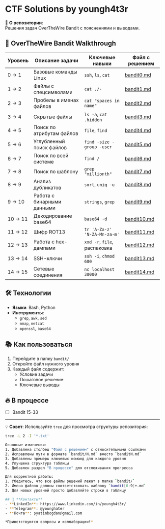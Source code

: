 # CTF Solutions by youngh4t3r

🔐 **О репозитории**:  
Решения задач OverTheWire Bandit с пояснениями и выводами.  

## 🎯 OverTheWire Bandit Walkthrough

| Уровень | Описание задачи | Ключевые навыки | Файл с решением |
|---------|-----------------|-----------------|-----------------|
| 0 → 1   | Базовые команды Linux | `ssh`, `ls`, `cat` | [bandit0.md](bandit/bandit0.md) |
| 1 → 2   | Файлы с спецсимволами | `cat ./-` | [bandit1.md](bandit/bandit1.md) |
| 2 → 3   | Пробелы в именах файлов | `cat "spaces in name"` | [bandit2.md](bandit/bandit2.md) |
| 3 → 4   | Скрытые файлы | `ls -a`, `cat .hidden` | [bandit3.md](bandit/bandit3.md) |
| 4 → 5   | Поиск по атрибутам файлов | `file`, `find` | [bandit4.md](bandit/bandit4.md) |
| 5 → 6   | Углубленный поиск файлов | `find -size -group -user` | [bandit5.md](bandit/bandit5.md) |
| 6 → 7   | Поиск по всей системе | `find /` | [bandit6.md](bandit/bandit6.md) |
| 7 → 8   | Поиск по шаблону | `grep "millionth"` | [bandit7.md](bandit/bandit7.md) |
| 8 → 9   | Анализ дубликатов | `sort`, `uniq -u` | [bandit8.md](bandit/bandit8.md) |
| 9 → 10  | Работа с бинарными данными | `strings`, `grep` | [bandit9.md](bandit/bandit9.md) |
| 10 → 11 | Декодирование base64 | `base64 -d` | [bandit10.md](bandit/bandit10.md) |
| 11 → 12 | Шифр ROT13 | `tr 'A-Za-z' 'N-ZA-Mn-za-m'` | [bandit11.md](bandit/bandit11.md) |
| 12 → 13 | Работа с hex-дампами | `xxd -r`, `file`, распаковка | [bandit12.md](bandit/bandit12.md) |
| 13 → 14 | SSH-ключи | `ssh -i`, `chmod 600` | [bandit13.md](bandit/bandit13.md) |
| 14 → 15 | Сетевые соединения | `nc localhost 30000` | [bandit14.md](bandit/bandit14.md) |

## 🛠 Технологии
- **Языки**: Bash, Python
- **Инструменты**: 
  - `grep`, `awk`, `sed`
  - `nmap`, `netcat`
  - `openssl`, `base64`

## 📚 Как пользоваться
1. Перейдите в папку `bandit/`
2. Откройте файл нужного уровня
3. Каждый файл содержит:
   - Условие задачи
   - Пошаговое решение
   - Ключевые выводы

## 🔥 В процессе
- [ ] Bandit 15-33

---

💡 **Совет**: Используйте `tree` для просмотра структуры репозитория:
```bash
tree -L 2 -I '*.txt'

Основные изменения:
1. Добавлена столбец "Файл с решением" с относительными ссылками
2. Исправлены пути в формате `bandit/N.md` вместо `banditN.md`
3. Добавлены примеры ключевых команд для каждого уровня
4. Улучшена структура таблицы
5. Добавлен раздел "В процессе" для отслеживания прогресса

Для корректной работы:
1. Убедитесь, что все файлы решений лежат в папке `bandit/`
2. Имена файлов должны соответствовать шаблону `bandit[0-9]+.md`
3. Для новых уровней просто добавляйте строки в таблицу

## 🤝 **Контакты**  
- **LinkedIn**: https://www.linkedin.com/in/youngh4t3r/
- **Telegram**: @younghater  
- **Почта**: pyatinbogdan@gmail.com  

*Приветствуются вопросы и коллаборации!*  
